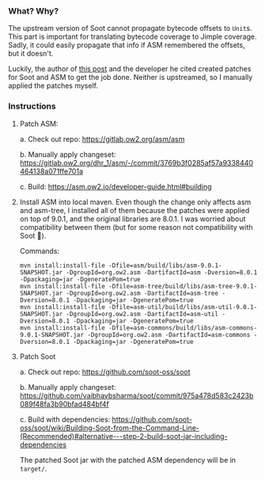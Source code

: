 ### What? Why?
The upstream version of Soot cannot propagate bytecode offsets to `Unit`s.
This part is important for translating bytecode coverage to Jimple coverage.
Sadly, it could easily propagate that info if ASM remembered the offsets, but it doesn't.

Luckily, the author of [this post](https://github.com/soot-oss/soot/issues/787#issuecomment-655441204) and the developer he cited created patches for Soot and ASM to get the job done. Neither is upstreamed, so I manually applied the patches myself.

### Instructions
1. Patch ASM:

    a. Check out repo: https://gitlab.ow2.org/asm/asm

    b. Manually apply changeset: https://gitlab.ow2.org/dhr_1/asm/-/commit/3769b3f0285af57a9338440464138a071ffe701a
    
    c. Build: https://asm.ow2.io/developer-guide.html#building 

2. Install ASM into local maven. 
Even though the change only affects asm and asm-tree, I installed all of them because the patches were applied
on top of 9.0.1, and the original libraries are 8.0.1. I was worried about compatibility between them
(but for some reason not compatibility with Soot 🤷‍).

    Commands:
    ```
    mvn install:install-file -Dfile=asm/build/libs/asm-9.0.1-SNAPSHOT.jar -DgroupId=org.ow2.asm -DartifactId=asm -Dversion=8.0.1 -Dpackaging=jar -DgeneratePom=true
    mvn install:install-file -Dfile=asm-tree/build/libs/asm-tree-9.0.1-SNAPSHOT.jar -DgroupId=org.ow2.asm -DartifactId=asm-tree -Dversion=8.0.1 -Dpackaging=jar -DgeneratePom=true
    mvn install:install-file -Dfile=asm-util/build/libs/asm-util-9.0.1-SNAPSHOT.jar -DgroupId=org.ow2.asm -DartifactId=asm-util -Dversion=8.0.1 -Dpackaging=jar -DgeneratePom=true
    mvn install:install-file -Dfile=asm-commons/build/libs/asm-commons-9.0.1-SNAPSHOT.jar -DgroupId=org.ow2.asm -DartifactId=asm-commons -Dversion=8.0.1 -Dpackaging=jar -DgeneratePom=true
    ```

3. Patch Soot

    a. Check out repo: https://github.com/soot-oss/soot
    
    b. Manually apply changeset: https://github.com/vaibhavbsharma/soot/commit/975a478d583c2423b089f48fa3b90bfad484bf4f
    
    c. Build with dependencies: https://github.com/soot-oss/soot/wiki/Building-Soot-from-the-Command-Line-(Recommended)#alternative---step-2-build-soot-jar-including-dependencies

    The patched Soot jar with the patched ASM dependency will be in `target/`.
